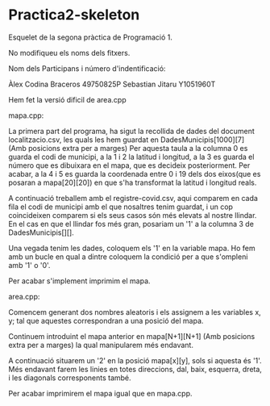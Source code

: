 # Practica2-skeleton

Esquelet de la segona pràctica de Programació 1.

No modifiqueu els noms dels fitxers.

Nom dels Participans i número d'indentificació:

Àlex Codina Braceros 49750825P
Sebastian Jitaru Y1051960T

Hem fet la versió dificil de area.cpp

mapa.cpp:

La primera part del programa, ha sigut la recollida de dades del document localitzacio.csv, les quals les hem guardat en DadesMunicipis[1000][7] (Amb posicions extra per a marges)
Per aquesta taula a la columna 0 es guarda el codi de municipi, a la 1 i 2 la latitud i longitud, a la 3 es guarda el número que es dibuixara en el mapa, que es decideix posteriorment.
Per acabar, a la 4 i 5 es guarda la coordenada entre 0 i 19 dels dos eixos(que es posaran a mapa[20][20]) en que s'ha transformat la latitud i longitud reals.

A continuació treballem amb el registre-covid.csv, aqui comparem en cada fila el codi de municipi amb el que nosaltres tenim guardat, i un cop coincideixen comparem si els seus casos són més elevats al nostre llindar. En el cas en que el llindar fos més gran, posariam un '1' a la columna 3 de DadesMunicipis[][].

Una vegada tenim les dades, coloquem els '1' en la variable mapa. Ho fem amb un bucle en qual a dintre coloquem la condició per a que s'ompleni amb '1' o '0'.

Per acabar s'implement imprimim el mapa.

area.cpp:

Comencem generant dos nombres aleatoris i els assignem a les variables x, y; tal que aquestes correspondran a una posició del mapa.

Continuem introduint el mapa anterior en mapa[N+1][N+1] (Amb posicions extra per a marges) la qual manipularem més endavant.

A continuació situarem un '2' en la posició mapa[x][y], sols si aquesta és '1'.
Més endavant farem les linies en totes direccions, dal, baix, esquerra, dreta, i les diagonals corresponents també.

Per acabar imprimirem el mapa igual que en mapa.cpp.



